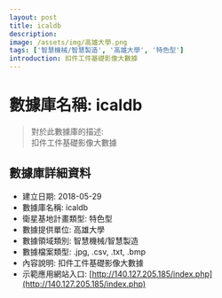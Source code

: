```yaml
---
layout: post
title: icaldb
description: 
image: /assets/img/高雄大學.png
tags: ['智慧機械/智慧製造', '高雄大學', '特色型']
introduction: 扣件工件基礎影像大數據
---
```


# 數據庫名稱: icaldb

> 對於此數據庫的描述: <br>
> 扣件工件基礎影像大數據

## 數據庫詳細資料

+ 建立日期: 2018-05-29
+ 數據庫名稱: icaldb
+ 衛星基地計畫類型: 特色型
+ 數據提供單位: 高雄大學
+ 數據領域類別: 智慧機械/智慧製造
+ 數據檔案類型: .jpg, .csv, .txt, .bmp
+ 內容說明: 扣件工件基礎影像大數據
+ 示範應用網站入口: [http://140.127.205.185/index.php](http://140.127.205.185/index.php)